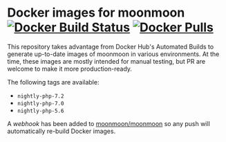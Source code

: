 # Docker images for moonmoon [![Docker Build Status](https://img.shields.io/docker/build/moonmoonapp/moonmoon.svg?style=flat-square)](https://hub.docker.com/r/moonmoonapp/moonmoon/) [![Docker Pulls](https://img.shields.io/docker/pulls/moonmoonapp/moonmoon.svg?style=flat-square)](https://hub.docker.com/r/moonmoonapp/moonmoon/)

This repository takes advantage from Docker Hub's Automated Builds to generate
up-to-date images of moonmoon in various environments. At the time, these 
images are mostly intended for manual testing, but PR are welcome to make it
more production-ready.

The following tags are available:
- `nightly-php-7.2`
- `nightly-php-7.0` 
- `nightly-php-5.6`

A _webhook_ has been added to [moonmoon/moonmoon](https://github.com/moonmoon/moonmoon)
so any push will automatically re-build Docker images.
